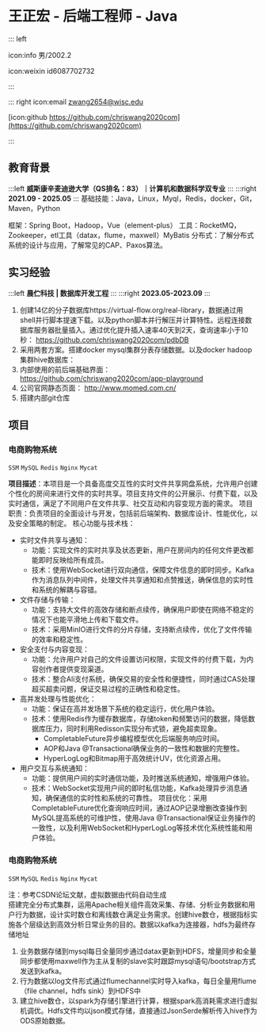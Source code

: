 # 王正宏 - 后端工程师 - Java

::: left

icon:info 男/2002.2

icon:weixin id6087702732


:::

::: right
icon:email zwang2654@wisc.edu

[icon:github https://github.com/chriswang2020com](https://github.com/chriswang2020com)


:::

## 教育背景

:::left
**威斯康辛麦迪逊大学（QS排名：83）｜计算机和数据科学双专业**
:::
:::right
**2021.09 - 2025.05**
:::
基础技能：Java，Linux，Myql，Redis，docker，Git，Maven，Python

框架：Spring Boot，Hadoop，Vue（element-plus）
工具：RocketMQ，Zookeeper，etl工具（datax，flume，maxwell）MyBatis
分布式：了解分布式系统的设计与应用，了解常见的CAP、Paxos算法。



## 实习经验

:::left
**晨伫科技 | 数据库开发工程**
:::
:::right
**2023.05-2023.09**
:::

1.	创建14亿的分子数据库https://virtual-flow.org/real-library，数据通过用shell并行脚本提速下载。以及python脚本并行解压并计算特性。远程连接数据库服务器批量插入。通过优化提升插入速率40天到2天，查询速率小于10秒：
      https://github.com/chriswang2020com/pdbDB
2.	采用两套方案。搭建docker mysql集群分表存储数据。以及docker hadoop集群hive数据库：
3.	内部使用的前后端基础界面： https://github.com/chriswang2020com/app-playground
4.	公司官网静态页面： http://www.momed.com.cn/
5.	搭建内部git仓库



## 项目

### 电商购物系统
`SSM` `MySQL` `Redis` `Nginx` `Mycat`

**项目描述**：本项目是一个具备高度交互性的实时文件共享网盘系统，允许用户创建个性化的房间来进行文件的实时共享。项目支持文件的公开展示、付费下载，以及实时通信，满足了不同用户在文件共享、社交互动和内容变现方面的需求。
项目职责：负责项目的全面设计与开发，包括前后端架构、数据库设计、性能优化，以及安全策略的制定。
核心功能与技术栈：
- 实时文件共享与通知：
    - 功能：实现文件的实时共享及状态更新，用户在房间内的任何文件更改都能即时反映给所有成员。
    - 技术：使用WebSocket进行双向通信，保障文件信息的即时同步。Kafka作为消息队列中间件，处理文件共享通知和点赞推送，确保信息的实时性和系统的解耦与容错。
- 文件存储与传输：
    - 功能：支持大文件的高效存储和断点续传，确保用户即使在网络不稳定的情况下也能平滑地上传和下载文件。
    - 技术：采用MinIO进行文件的分片存储，支持断点续传，优化了文件传输的效率和稳定性。
- 安全支付与内容变现：
    - 功能：允许用户对自己的文件设置访问权限，实现文件的付费下载，为内容创作者提供变现渠道。
    - 技术：整合Ali支付系统，确保交易的安全性和便捷性，同时通过CAS处理超买超卖问题，保证交易过程的正确性和稳定性。
- 高并发处理与性能优化：
    - 功能：保证在高并发场景下系统的稳定运行，优化用户体验。
    - 技术：使用Redis作为缓存数据库，存储token和频繁访问的数据，降低数据库压力，同时利用Redisson实现分布式锁，避免超卖现象。
        - CompletableFuture异步编程模型优化后端服务响应时间。
        - AOP和Java @Transactional确保业务的一致性和数据的完整性。
        - HyperLogLog和Bitmap用于高效统计UV，优化资源占用。
- 用户交互与系统通知：
    - 功能：提供用户间的实时通信功能，及时推送系统通知，增强用户体验。
    - 技术：WebSocket实现用户间的即时私信功能，Kafka处理异步消息通知，确保通信的实时性和系统的可靠性。
      项目优化：采用CompletableFuture优化查询响应时间，通过AOP记录增删改查操作到MySQL提高系统的可维护性，使用Java @Transactional保证业务操作的一致性，以及利用WebSocket和HyperLogLog等技术优化系统性能和用户体验。

### 电商购物系统
`SSM` `MySQL` `Redis` `Nginx` `Mycat`

注：参考CSDN论坛文献，虚拟数据由代码自动生成		                       
搭建完全分布式集群，运用Apache相关组件高效采集、存储、分析业务数据和用户行为数据，设计实时数仓和离线数仓满足业务需求。创建hive数仓，根据指标实施各个层级达到高效分析日常业务的目的。数据以kafka为连接器，hdfs为最终存储地址
1.	业务数据存储到mysql每日全量同步通过datax更新到HDFS，增量同步和全量同步都使用maxwell作为主从复制的slave实时跟踪mysql语句/bootstrap方式发送到kafka。
2.	行为数据以log文件形式通过flumechannel实时导入kafka，每日全量用flume（file channel，hdfs sink）到HDFS中
3.	建立hive数仓，以spark为存储引擎进行计算，根据spark高消耗需求进行虚拟机调优。Hdfs文件均以json模式存储，直接通过JsonSerde解析传入hive作为ODS原始数据。




